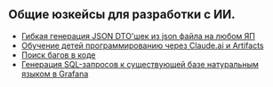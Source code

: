 ## Общие юзкейсы для разработки с ИИ.

- [Гибкая генерация JSON DTO'шек из json файла на любом ЯП](https://github.com/it-beard/evocoders-usecases/blob/main/general/json-dto_generate.md)
- [Обучение детей программированию через Claude.ai и Artifacts](https://github.com/it-beard/evocoders-usecases/blob/main/general/programming_for_children_artifacts.md)
- [Поиск багов в коде](https://github.com/it-beard/evocoders-usecases/blob/main/general/bugs_search.md)
- [Генерация SQL-запросов к существующей базе натуральным языком в Grafana](https://github.com/it-beard/evocoders-usecases/blob/main/general/sql-generate-grafana.md)
